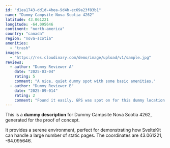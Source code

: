 ```yaml
---
id: "d1ea1743-dd1d-4bea-9d4b-ec69a23f83b1"
name: "Dummy Campsite Nova Scotia 4262"
latitude: 43.061221
longitude: -64.095646
continent: "north-america"
country: "canada"
region: "nova-scotia"
amenities:
  - "trash"
images:
  - "https://res.cloudinary.com/demo/image/upload/v1/sample.jpg"
reviews:
  - author: "Dummy Reviewer A"
    date: "2025-03-04"
    rating: 5
    comment: "A nice, quiet dummy spot with some basic amenities."
  - author: "Dummy Reviewer B"
    date: "2025-09-014"
    rating: 2
    comment: "Found it easily. GPS was spot on for this dummy location."
---
```


This is a **dummy description** for Dummy Campsite Nova Scotia 4262, generated for the proof of concept.

It provides a serene environment, perfect for demonstrating how SvelteKit can handle a large number of static pages. The coordinates are 43.061221, -64.095646.
